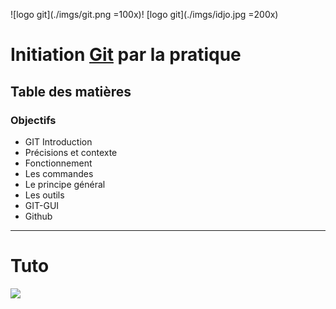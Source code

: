 ![logo git](./imgs/git.png =100x)!
[logo git](./imgs/idjo.jpg =200x)
# Initiation [Git](https://github.com/) par la pratique 

## Table des matières 
### Objectifs 
* GIT Introduction 
* Précisions et contexte
* Fonctionnement 
* Les commandes
* Le principe général
* Les outils 
* GIT-GUI 
* Github
---
# Tuto

[![](https://markdown-videos-api.jorgenkh.no/youtube/dQw4w9WgXcQ)](https://youtu.be/dQw4w9WgXcQ)

